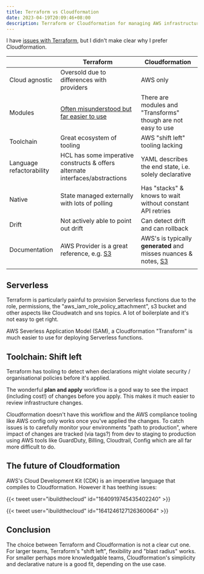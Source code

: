 ```yaml
---
title: Terraform vs Cloudformation
date: 2023-04-19T20:09:46+08:00
description: Terraform or Cloudformation for managing AWS infrastructure?
---
```


I have [issues with Terraform](https://dabase.com/blog/2022/terraform/), but I didn't make clear why I prefer Cloudformation.

|                          | **Terraform**                              | **Cloudformation**                                                 |
|--------------------------|--------------------------------------------|--------------------------------------------------------------------|
| Cloud agnostic           | Oversold due to differences with providers | AWS only                                                           |
| Modules                  | [Often misunderstood but far easier to use](https://dabase.com/blog/2022/terraform/#modules-misunderstood)  | There are modules and "Transforms" though are not easy to use |
| Toolchain                | Great ecosystem of tooling                 | AWS "shift left" tooling lacking                                            |
| Language refactorability | HCL has some imperative constructs & offers alternate interfaces/abstractions     | YAML describes the end state, i.e. solely declarative                   |
| Native                   | State  managed externally with lots of polling        | Has "stacks" & knows to wait without constant API retries      |
| Drift | Not actively able to point out drift | Can detect drift and can rollback |
| Documentation            | AWS Provider is a great reference, e.g. [S3](https://registry.terraform.io/providers/hashicorp/aws/latest/docs/resources/s3_bucket)      | AWS's is typically **generated** and misses nuances & notes, [S3](https://docs.aws.amazon.com/AWSCloudFormation/latest/UserGuide/aws-properties-s3-bucket.html)            |
|                          |                                            |                                                                    |

## Serverless

Terraform is particularly painful to provision Serverless functions due to the role, permissions, the "aws_iam_role_policy_attachment", s3 bucket and other aspects like Cloudwatch and sns topics. A lot of boilerplate and it's not easy to get right. 

AWS Severless Application Model (SAM), a Cloudformation "Transform" is much easier to use for deploying Serverless functions.

## Toolchain: Shift left

Terraform has tooling to detect when declarations might violate security / organisational policies before it's applied.

The wonderful **plan and apply** workflow is a good way to see the impact (including cost!) of changes before you apply. This makes it much easier to review infrastructure changes.

Cloudformation doesn't have this workflow and the AWS compliance tooling like AWS config only works once you've applied the changes. To catch issues is to carefully monitor your environments "path to production", where impact of changes are tracked (via tags?) from dev to staging to production using AWS tools like GuardDuty, Billing, Cloudtrail, Config which are all far more difficult to do.

## The future of Cloudformation

AWS's Cloud Development Kit (CDK) is an imperative language that compiles to Cloudformation. However it has teething issues:

{{< tweet user="ibuildthecloud" id="1640919745435402240" >}}

{{< tweet user="ibuildthecloud" id="1641246127126360064" >}}

## Conclusion

The choice between Terraform and Cloudformation is not a clear cut one. For larger teams, Terraform's "shift left", flexibility and "blast radius" works. For smaller perhaps more knowledgable teams, Cloudformation's simplicity and declarative nature is a good fit, depending on the use case.